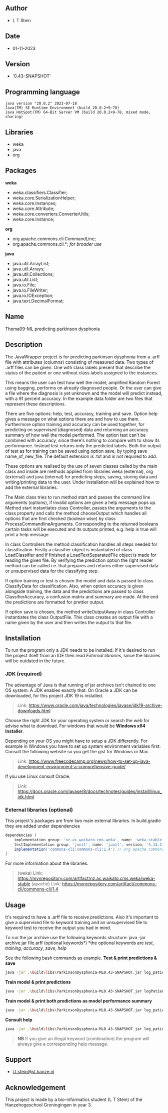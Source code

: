 ## Author
- L T Stein
## Date
- 01-11-2023
## Version
- '0.43-SNAPSHOT'

## Programming language
```
java version "20.0.2" 2023-07-18
Java(TM) SE Runtime Environment (build 20.0.2+9-78)
Java HotSpot(TM) 64-Bit Server VM (build 20.0.2+9-78, mixed mode, sharing)
```

## Libraries
- weka
- java
- org

## Packages
**weka**
- weka.classifiers.Classifier;
- weka.core.SerializationHelper;
- weka.core.Instances;
- weka.core.Attribute;
- weka.core.converters.ConverterUtils;
- weka.core.Instance;

**org**
- org.apache.commons.cli.CommandLine;
- org.apache.commons.cli.*; *for broader use*

**java**
- java.util.ArrayList;
- java.util.Arrays;
- java.util.Collections;
- java.util.List;
- java.io.File;
- java.io.FileWriter;
- java.io.IOException;
- java.text.DecimalFormat;

## Name
Thema09-ML predicting parkinson dysphonia

## Description

The JavaWrapper project is for predicting parkinson dysphonia from a .arff file with attributes (columns) consisting of measured data.
Two types of .arff files can be given. 
One with class labels present that describe the status of the patient or one without class labels assigned to the instances.

This means the user can test how well the model; amplified Random Forest using bagging, performs on already diagnosed people. 
Or the user can give a file where the diagnosis is yet unknown and the model will predict instead, with a 91 percent accuracy.
In the example data folder are two files that represent these descriptions.

There are five options: help, test, accuracy, training and save.
Option help gives a message on what options there are and how to use them. Furthermore option training and accuracy can be used
together, for predicting on supervised (diagnosed) data and returning an accuracy summary of how well the model performed.
The option test can't be combined with accuracy, since there's nothing to compare with to show its performance. Instead test
returns only the predicted labels. Both the output of test as for training can be saved using option save, by
typing save name_of_new_file. The default extension is .txt and is not required to add.

These options are realised by the use of seven classes called by the main class and inside are methods applied from libraries weka (external),
org (external) and java (internal) for predicting steps, saving, storing data and writing/printing data to the user. 
Under installation will be explained how to add the external libraries.

The Main class tries to run method start and passes the command line arguments (options), if invalid options are given a help message pops up.
Method start instantiates class Controller, passes the arguments to the class property and calls the method chooseOutput which handles all
options that are first checked (boolean wise) by class ProcessCommandlineArguments. Corresponding to the returned booleans certain tasks will be executed and
its outputs printed, e.g. help is true will print a help message.

In class Controllers the method classification handles all steps needed for classification. 
Firstly a classifier object is instantiated of class LoadClassifier and
if finished a LoadTextSeparatedFile object is made for reading the given file.
By verifying the prediction option the right reader method can be called i.e. that prepares and
returns either supervised data or unsupervised data for the classifying step.

If option training or test is chosen the model and data is passed to class ClassifyData for classification. Also, when option accuracy is given alongside training,
the data and the predictions are passed to class ClassifierAccuracy, a confusion matrix and summary are made.
At the end the predictions are formatted for prettier output.

If option save is chosen, the method writeOutputAway in class Controller instantiates the class OutputFile. 
This class creates an output file with a name given by the user and then writes the output to that file.


## Installation 
To run the program only a JDK needs to be installed. If it's desired to run the project itself from an IDE then read
*External libraries*, since the libraries will be outdated in the future.

### JDK (required)
The advantage of Java is that running of jar archives isn't chained to one OS system. A JDK enables exactly that.
On Oracle a JDK can be downloaded, for this project JDK 19 is installed.
> Link: https://www.oracle.com/java/technologies/javase/jdk19-archive-downloads.html


Choose the right JDK for your operating system or search the web for advise what to download. 
For windows that would be **Windows x64 Installer**. 

Depending on your OS you might have to setup a JDK differently.
For example in Windows you have to set up system environment variables first.
Consult the following website so you get the gist for Windows or Mac.
> Link: https://www.freecodecamp.org/news/how-to-set-up-java-development-environment-a-comprehensive-guide/

If you use Linux consult Oracle.
> Link: https://docs.oracle.com/javase/8/docs/technotes/guides/install/linux_jdk.html

### External libraries (optional)
This project's packages are from two main external libraries. In build.gradle they are added under dependencies
```groovy
dependencies {
    implementation group: 'nz.ac.waikato.cms.weka', name: 'weka-stable', version: '3.8.5' // weka
    testImplementation group: 'junit', name: 'junit', version: '4.13.1'
    implementation('commons-cli:commons-cli:1.4') // org apache commons
}
```
For more information about the libraries.
> (weka)   Link: https://mvnrepository.com/artifact/nz.ac.waikato.cms.weka/weka-stable
> (apache) Link: https://mvnrepository.com/artifact/commons-cli/commons-cli/1.4


## Usage
It's required to have a .arff file to receive predictions. Also it's important to give a supervised file to keyword training
and an unsupervised file to keyword test to receive the output you had in mind. 

To run the jar archive use the following keywords structure: java -jar archive.jar file.arff (optional keywords*)
*the optional keywords are *test*, *training*, *accuracy*, *save*, *help*

See the following bash commands as example.
**Test & print predictions & save**
```bash
java -jar .\build\libs\ParkinsonDysphonia-ML0.43-SNAPSHOT.jar log_patient_data_labeless.arff test save
```

**Train model & print predictions**
````bash
java -jar .\build\libs\ParkinsonDysphonia-ML0.43-SNAPSHOT.jar logPatientData.arff training 
````

**Train model & print both predictions as model performance summary**
````bash
java -jar .\build\libs\ParkinsonDysphonia-ML0.43-SNAPSHOT.jar log_patient_data_labeless.arff training accuracy
````

**Consult help**
````bash
java -jar .\build\libs\ParkinsonDysphonia-ML0.43-SNAPSHOT.jar log_patient_data_labeless.arff help
````

> **NB** If you give an illegal keyword (combination) the program will always give a corresponding help message.

## Support
* l.t.stein@st.hanze.nl


## Acknowledgement
This project is made by a bio-informatics student (L T Stein) of the Hanzehogeschool Groningingen in year 3.